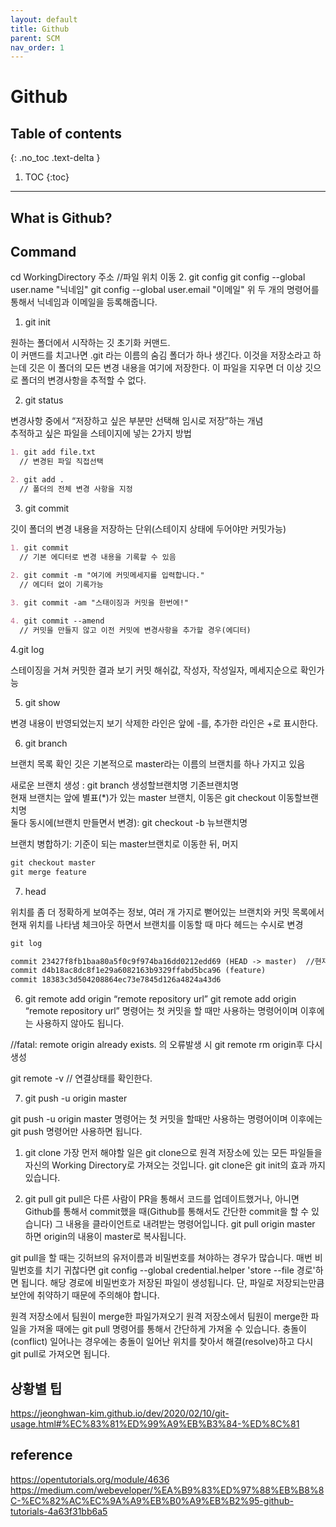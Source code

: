 ```yaml
---
layout: default
title: Github
parent: SCM
nav_order: 1
---
```


# Github

## Table of contents
{: .no_toc .text-delta }

1. TOC
{:toc}

---
## What is Github?

## Command

cd WorkingDirectory 주소 //파일 위치 이동
2. git config
git config --global user.name "닉네임"
git config --global user.email "이메일"
위 두 개의 명령어를 통해서 닉네임과 이메일을 등록해줍니다.



1. git init

원하는 폴더에서 시작하는 깃 초기화 커맨드.<br> 
이 커맨드를 치고나면 .git 라는 이름의 숨김 폴더가 하나 생긴다. 이것을 저장소라고 하는데 깃은 이 폴더의 모든 변경 내용을 여기에 저장한다. 이 파일을 지우면 더 이상 깃으로 폴더의 변경사항을 추적할 수 없다.

2. git status

변경사항 중에서 “저장하고 싶은 부분만 선택해 임시로 저장”하는 개념<br>
추적하고 싶은 파일을 스테이지에 넣는 2가지 방법

```markdown
1. git add file.txt
  // 변경된 파일 직접선택

2. git add .
  // 폴더의 전체 변경 사항을 지정
```

3. git commit

깃이 폴더의 변경 내용을 저장하는 단위(스테이지 상태에 두어야만 커밋가능)

```markdown
1. git commit
  // 기본 에디터로 변경 내용을 기록할 수 있음

2. git commit -m "여기에 커밋메세지를 입력합니다."
  // 에디터 없이 기록가능
  
3. git commit -am "스태이징과 커밋을 한번에!"

4. git commit --amend
  // 커밋을 만들지 않고 이전 커밋에 변경사항을 추가할 경우(에디터)
```

4.git log

스테이징을 거쳐 커밋한 결과 보기
커밋 해쉬값, 작성자, 작성일자, 메세지순으로 확인가능

5. git show 

변경 내용이 반영되었는지 보기
삭제한 라인은 앞에 -를, 추가한 라인은 +로 표시한다.

6. git branch

브랜치 목록 확인
깃은 기본적으로 master라는 이름의 브랜치를 하나 가지고 있음<br>

새로운 브랜치 생성 : git branch 생성할브랜치명 기존브랜치명<br>
현재 브랜치는 앞에 별표(*)가 있는 master 브랜치, 이동은 git checkout 이동할브랜치명<br>
둘다 동시에(브랜치 만들면서 변경): git checkout -b 뉴브랜치명 <br>

브랜치 병합하기: 기준이 되는 master브랜치로 이동한 뒤, 머지

```markdown
git checkout master
git merge feature
```

7. head

위치를 좀 더 정확하게 보여주는 정보, 여러 개 가지로 뻗어있는 브랜치와 커밋 목록에서 현재 위치를 나타냄
체크아웃 하면서 브랜치를 이동할 때 마다 헤드는 수시로 변경

```markdown
git log 

commit 23427f8fb1baa80a5f0c9f974ba16dd0212edd69 (HEAD -> master)  //현재 작업 위치
commit d4b18ac8dc8f1e29a6082163b9329ffabd5bca96 (feature)
commit 18383c3d504208864ec73e7845d126a4824a43d6
```
6. git remote add origin “remote repository url”
git remote add origin “remote repository url” 명령어는 첫 커밋을 할 때만 사용하는 명령어이며 이후에는 사용하지 않아도 됩니다.

//fatal: remote origin already exists. 의 오류발생 시
git remote rm origin후 다시 생성

git remote -v // 연결상태를 확인한다.

7. git push -u origin master

git push -u origin master 명령어는 첫 커밋을 할때만 사용하는 명령어이며 이후에는 git push 명령어만 사용하면 됩니다.

1. git clone
가장 먼저 해야할 일은 git clone으로 원격 저장소에 있는 모든 파일들을 자신의 Working Directory로 가져오는 것입니다. git clone은 git init의 효과 까지 있습니다.

2. git pull
git pull은 다른 사람이 PR을 통해서 코드를 업데이트했거나, 아니면 Github를 통해서 commit했을 때(Github를 통해서도 간단한 commit을 할 수 있습니다) 그 내용을 클라이언트로 내려받는 명령어입니다. git pull origin master 하면 origin의 내용이 master로 복사됩니다.

git pull을 할 때는 깃허브의 유저이름과 비밀번호를 쳐야하는 경우가 많습니다. 매번 비밀번호를 치기 귀찮다면 git config --global credential.helper 'store --file 경로'하면 됩니다. 해당 경로에 비밀번호가 저장된 파일이 생성됩니다. 단, 파일로 저장되는만큼 보안에 취약하기 때문에 주의해야 합니다.

원격 저장소에서 팀원이 merge한 파일가져오기
원격 저장소에서 팀원이 merge한 파일을 가져올 때에는 git pull 명령어를 통해서 간단하게 가져올 수 있습니다. 충돌이(conflict) 일어나는 경우에는 충돌이 일어난 위치를 찾아서 해결(resolve)하고 다시 git pull로 가져오면 됩니다.

## 상황별 팁
https://jeonghwan-kim.github.io/dev/2020/02/10/git-usage.html#%EC%83%81%ED%99%A9%EB%B3%84-%ED%8C%81

## reference
https://opentutorials.org/module/4636 <br>
https://medium.com/webeveloper/%EA%B9%83%ED%97%88%EB%B8%8C-%EC%82%AC%EC%9A%A9%EB%B0%A9%EB%B2%95-github-tutorials-4a63f31bb6a5
